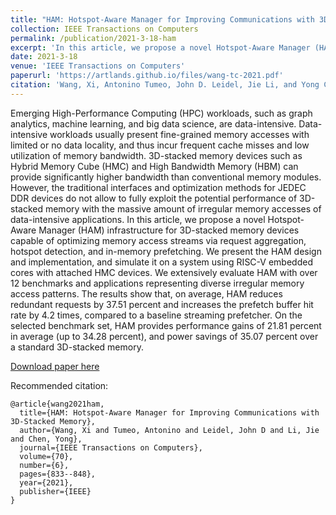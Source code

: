```yaml
---
title: "HAM: Hotspot-Aware Manager for Improving Communications with 3D-Stacked Memory"
collection: IEEE Transactions on Computers
permalink: /publication/2021-3-18-ham
excerpt: 'In this article, we propose a novel Hotspot-Aware Manager (HAM) infrastructure for 3D-stacked memory devices capable of optimizing memory access streams via request aggregation, hotspot detection, and in-memory prefetching. We present the HAM design and implementation, and simulate it on a system using RISC-V embedded cores with attached HMC devices. We extensively evaluate HAM with over 12 benchmarks and applications representing diverse irregular memory access patterns. The results show that, on average, HAM reduces redundant requests by 37.51 percent and increases the prefetch buffer hit rate by 4.2 times, compared to a baseline streaming prefetcher. On the selected benchmark set, HAM provides performance gains of 21.81 percent in average (up to 34.28 percent), and power savings of 35.07 percent over a standard 3D-stacked memory.'
date: 2021-3-18
venue: 'IEEE Transactions on Computers'
paperurl: 'https://artlands.github.io/files/wang-tc-2021.pdf'
citation: 'Wang, Xi, Antonino Tumeo, John D. Leidel, Jie Li, and Yong Chen. "HAM: Hotspot-Aware Manager for Improving Communications with 3D-Stacked Memory." IEEE Transactions on Computers 70, no. 6 (2021): 833-848.'
---
```

Emerging High-Performance Computing (HPC) workloads, such as graph analytics, machine learning, and big data science, are data-intensive. Data-intensive workloads usually present fine-grained memory accesses with limited or no data locality, and thus incur frequent cache misses and low utilization of memory bandwidth. 3D-stacked memory devices such as Hybrid Memory Cube (HMC) and High Bandwidth Memory (HBM) can provide significantly higher bandwidth than conventional memory modules. However, the traditional interfaces and optimization methods for JEDEC DDR devices do not allow to fully exploit the potential performance of 3D-stacked memory with the massive amount of irregular memory accesses of data-intensive applications. In this article, we propose a novel Hotspot-Aware Manager (HAM) infrastructure for 3D-stacked memory devices capable of optimizing memory access streams via request aggregation, hotspot detection, and in-memory prefetching. We present the HAM design and implementation, and simulate it on a system using RISC-V embedded cores with attached HMC devices. We extensively evaluate HAM with over 12 benchmarks and applications representing diverse irregular memory access patterns. The results show that, on average, HAM reduces redundant requests by 37.51 percent and increases the prefetch buffer hit rate by 4.2 times, compared to a baseline streaming prefetcher. On the selected benchmark set, HAM provides performance gains of 21.81 percent in average (up to 34.28 percent), and power savings of 35.07 percent over a standard 3D-stacked memory.

[Download paper here](https://artlands.github.io/files/wang-tc-2021.pdf)

Recommended citation: 

```
@article{wang2021ham,
  title={HAM: Hotspot-Aware Manager for Improving Communications with 3D-Stacked Memory},
  author={Wang, Xi and Tumeo, Antonino and Leidel, John D and Li, Jie and Chen, Yong},
  journal={IEEE Transactions on Computers},
  volume={70},
  number={6},
  pages={833--848},
  year={2021},
  publisher={IEEE}
}
```